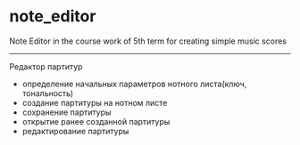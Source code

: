 # note_editor
Note Editor in the course work of 5th term for creating simple music scores
_______________________________________________
Редактор партитур
- определение начальных параметров нотного листа(ключ, тональность)
- создание партитуры на нотном листе
- сохранение партитуры 
- открытие ранее созданной партитуры
- редактирование партитуры

